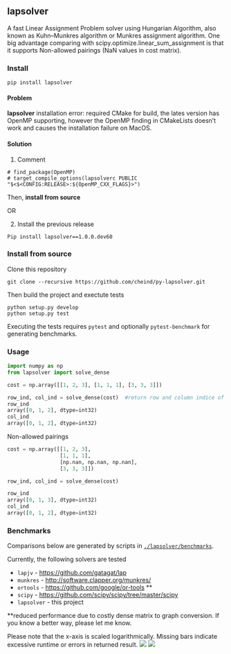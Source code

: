 ## lapsolver
A fast Linear Assignment Problem solver using Hungarian Algorithm, also known as Kuhn–Munkres algorithm or Munkres assignment algorithm. 
One big advantage comparing with scipy.optimize.linear_sum_assignment is that it supports Non-allowed pairings (NaN values in cost matrix).

### Install

```
pip install lapsolver 
```
#### Problem
**lapsolver** installation error: required CMake for build, the lates version has OpenMP supporting, however the OpenMP finding in CMakeLists doesn’t work and causes the installation failure on MacOS. 
#### Solution
1. Comment
```
# find_package(OpenMP)
# target_compile_options(lapsolverc PUBLIC "$<$<CONFIG:RELEASE>:${OpenMP_CXX_FLAGS}>")
```
Then, **install from source**  

OR  

2. Install the previous release
```
Pip install lapsolver==1.0.0.dev60
```

### Install from source

Clone this repository 

```
git clone --recursive https://github.com/cheind/py-lapsolver.git
``` 

Then build the project and exectute tests

```
python setup.py develop
python setup.py test
```

Executing the tests requires `pytest` and optionally `pytest-benchmark` for generating benchmarks.

### Usage

```python
import numpy as np
from lapsolver import solve_dense

cost = np.array([[1, 2, 3], [1, 1, 1], [3, 3, 3]])

row_ind, col_ind = solve_dense(cost)  #return row and column indice of assignments
row_ind
array([0, 1, 2], dtype=int32)
col_ind
array([0, 1, 2], dtype=int32)
```

Non-allowed pairings

```python
cost = np.array([[1, 2, 3], 
                 [1, 1, 1], 
                 [np.nan, np.nan, np.nan], 
                 [3, 3, 3]])

row_ind, col_ind = solve_dense(cost)

row_ind
array([0, 1, 3], dtype=int32)
col_ind
array([0, 1, 2], dtype=int32)
```

### Benchmarks

Comparisons below are generated by scripts in [`./lapsolver/benchmarks`](./lapsolver/benchmarks). 

Currently, the following solvers are tested
 - `lapjv` - https://github.com/gatagat/lap
 - `munkres` - http://software.clapper.org/munkres/
 - `ortools` - https://github.com/google/or-tools **
 - `scipy` - https://github.com/scipy/scipy/tree/master/scipy
 - `lapsolver` - this project

**reduced performance due to costly dense matrix to graph conversion. If you know a better way, please let me know.

Please note that the x-axis is scaled logarithmically. Missing bars indicate excessive runtime or errors in returned result.
![](./lapsolver/etc/benchmark-dtype-int.png)
![](./lapsolver/etc/benchmark-dtype-numpy.float32.png)

